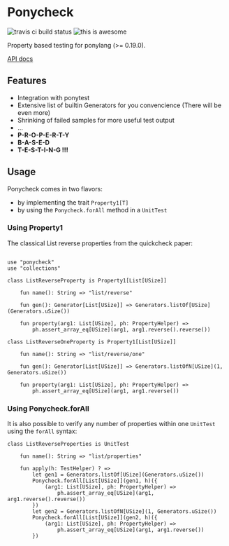 # Ponycheck

![travis ci build status](https://travis-ci.org/mfelsche/ponycheck.svg?branch=master) ![this is awesome](https://img.shields.io/badge/this%20is-awesome-green.svg)

Property based testing for ponylang (>= 0.19.0).

[API docs](https://mfelsche.github.io/ponycheck/ponycheck--index/)

## Features

* Integration with ponytest
* Extensive list of builtin Generators for you convencience (There will be even more)
* Shrinking of failed samples for more useful test output
* ...
* **P-R-O-P-E-R-T-Y**
* **B-A-S-E-D**
* **T-E-S-T-I-N-G !!!**


## Usage

Ponycheck comes in two flavors:

* by implementing the trait ``Property1[T]``
* by using the ``Ponycheck.forAll`` method in a ``UnitTest``

### Using Property1

The classical List reverse properties from the quickcheck paper:

```pony

use "ponycheck"
use "collections"

class ListReverseProperty is Property1[List[USize]]
    
    fun name(): String => "list/reverse"

    fun gen(): Generator[List[USize]] => Generators.listOf[USize](Generators.uSize())
    
    fun property(arg1: List[USize], ph: PropertyHelper) =>
        ph.assert_array_eq[USize](arg1, arg1.reverse().reverse())

class ListReverseOneProperty is Property1[List[USize]]

    fun name(): String => "list/reverse/one"

    fun gen(): Generator[List[USize]] => Generators.listOfN[USize](1, Generators.uSize())

    fun property(arg1: List[USize], ph: PropertyHelper) =>
        ph.assert_array_eq[USize](arg1, arg1.reverse())

```

### Using Ponycheck.forAll

It is also possible to verify any number of properties
within one ``UnitTest`` using the ``forAll`` syntax:

```pony
class ListReverseProperties is UnitTest

    fun name(): String => "list/properties"

    fun apply(h: TestHelper) ? =>
        let gen1 = Generators.listOf[USize](Generators.uSize())
        Ponycheck.forAll[List[USize]](gen1, h)({
            (arg1: List[USize], ph: PropertyHelper) =>
                ph.assert_array_eq[USize](arg1, arg1.reverse().reverse())
        })
        let gen2 = Generators.listOfN[USize](1, Generators.uSize())
        Ponycheck.forAll[List[USize]](gen2, h)({
            (arg1: List[USize], ph: PropertyHelper) =>
                ph.assert_array_eq[USize](arg1, arg1.reverse())
        })

```


